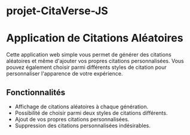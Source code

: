 # projet-CitaVerse-JS
# Application de Citations Aléatoires



Cette application web simple vous permet de générer des citations aléatoires et même d'ajouter vos propres citations personnalisées. Vous pouvez également choisir parmi différents styles de citation pour personnaliser l'apparence de votre expérience.

## Fonctionnalités

- Affichage de citations aléatoires à chaque génération.
- Possibilité de choisir parmi deux styles de citations différents.
- Ajout de vos propres citations personnalisées.
- Suppression des citations personnalisées indésirables.




